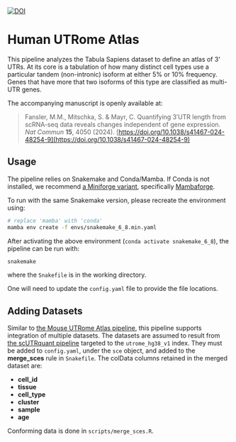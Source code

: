 [![DOI](https://zenodo.org/badge/646183013.svg)](https://zenodo.org/doi/10.5281/zenodo.10895336)

# Human UTRome Atlas
This pipeline analyzes the Tabula Sapiens dataset to define an atlas of 3' UTRs. At its core is a tabulation of how many distinct cell types use a particular tandem (non-intronic) isoform at either 5% or 10% frequency. Genes that have more that two isoforms of this type are classified as multi-UTR genes.

The accompanying manuscript is openly available at:

> Fansler, M.M., Mitschka, S. & Mayr, C. Quantifying 3′UTR length from scRNA-seq data reveals changes independent of gene expression. *Nat Commun* **15**, 4050 (2024). [https://doi.org/10.1038/s41467-024-48254-9](https://doi.org/10.1038/s41467-024-48254-9)


## Usage

The pipeline relies on Snakemake and Conda/Mamba. If Conda is not installed, we recommend [a Miniforge variant](https://github.com/conda-forge/miniforge), specifically [Mambaforge](https://github.com/conda-forge/miniforge#mambaforge).

To run with the same Snakemake version, please recreate the environment using:

```bash
# replace 'mamba' with 'conda'
mamba env create -f envs/snakemake_6_8.min.yaml
```

After activating the above environment (`conda activate snakemake_6_8`), the pipeline can be run with:

```bash
snakemake
```

where the `Snakefile` is in the working directory.

One will need to update the `config.yaml` file to provide the file locations.

## Adding Datasets

Similar to [the Mouse UTRome Atlas pipeline](https://github.com/Mayrlab/atlas-mm), this pipeline supports integration of multiple datasets. The datasets are assumed to result from [the scUTRquant pipeline](https://mfansler.github.io/scutr-quant/) targeted to the `utrome_hg38_v1` index. They must be added to `config.yaml`, under the `sce` object, and added to the **merge_sces** rule in `Snakefile`. The colData columns retained in the merged dataset are:

 - **cell_id**
 - **tissue**
 - **cell_type**
 - **cluster**
 - **sample**
 - **age**

Conforming data is done in `scripts/merge_sces.R`.
